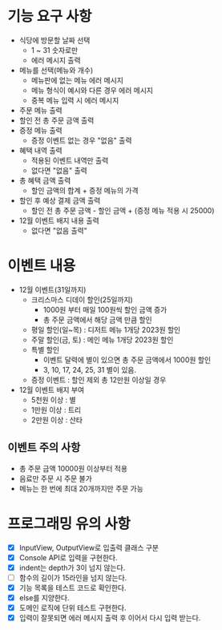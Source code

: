 # 기능 요구 사항
- 식당에 방문할 날짜 선택
  - 1 ~ 31 숫자로만
  - 에러 메시지 출력
- 메뉴를 선택(메뉴와 개수)
  - 메뉴판에 없는 메뉴 에러 메시지
  - 메뉴 형식이 예시와 다른 경우 에러 메시지
  - 중복 메뉴 입력 시 에러 메시지
- 주문 메뉴 출력
- 할인 전 총 주문 금액 출력
- 증정 메뉴 출력
  - 증정 이벤트 없는 경우 "없음" 출력
- 혜택 내역 출력
  - 적용된 이벤트 내역만 출력
  - 없다면 "없음" 출력
- 총 혜택 금액 출력
  - 할인 금액의 합계 + 증정 메뉴의 가격
- 할인 후 예상 결제 금액 출력
  - 할인 전 총 주문 금액 - 할인 금액 + (증정 메뉴 적용 시 25000)
- 12월 이벤트 배지 내용 출력
  - 없다면 "없음 출력"
# 이벤트 내용
- 12월 이벤트(31일까지)
  - 크리스마스 디데이 할인(25일까지)
    - 1000원 부터 매일 100원씩 할인 금액 증가
    - 총 주문 금액에서 해당 금액 만큼 할인
  - 평일 할인(일~목) : 디저트 메뉴 1개당 2023원 할인
  - 주말 할인(금, 토) : 메인 메뉴 1개당 2023원 할인
  - 특별 할인
    - 이벤트 달력에 별이 있으면 총 주문 금액에서 1000원 할인
    - 3, 10, 17, 24, 25, 31 별이 있음.
  - 증정 이벤트 : 할인 제외 총 12만원 이상일 경우
- 12월 이벤트 배지 부여
  - 5천원 이상 : 별
  - 1만원 이상 : 트리
  - 2만원 이상 : 산타
## 이벤트 주의 사항
- 총 주문 금액 10000원 이상부터 적용
- 음료만 주문 시 주문 불가
- 메뉴는 한 번에 최대 20개까지만 주문 가능
# 프로그래밍 유의 사항
- [x] InputView, OutputView로 입출력 클래스 구분
- [x] Console API로 입력을 구현한다.
- [x] indent는 depth가 3이 넘지 않는다.
- [ ] 함수의 길이가 15라인을 넘지 않는다.
- [x] 기능 목록을 테스트 코드로 확인한다.
- [x] else를 지양한다.
- [x] 도메인 로직에 단위 테스트 구현한다.
- [x] 입력이 잘못되면 에러 메시지 출력 후 이어서 다시 입력 받는다.